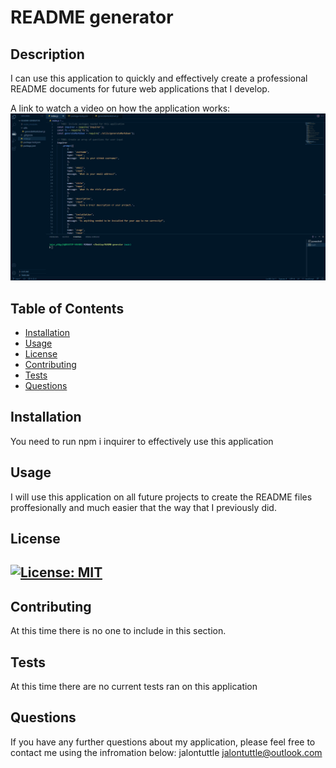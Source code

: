 # README generator
  
  ## Description
 I can use this application to quickly and effectively create a professional README documents for future web applications that I develop.

 A link to watch a video on how the application works: ![GIF](./assets/README-generator.gif)
  
  ## Table of Contents
  - [Installation](#installation)
  - [Usage](#usage)
  - [License](#license)
  - [Contributing](#contributing)
  - [Tests](#tests)
  - [Questions](#questions)
  
  ## Installation
  You need to run npm i inquirer to effectively use this application
 
  ## Usage
  I will use this application on all future projects to create the README files proffesionally and much easier that the way that I previously did.
  
  ## License
  [![License: MIT](https://img.shields.io/badge/License-MIT-yellow.svg)](https://opensource.org/licenses/MIT)
  ---
  ## Contributing 
  At this time there is no one to include in this section.
  
  ## Tests
  At this time there are no current tests ran on this application
 
  ## Questions
  If you have any further questions about my application, please feel free to contact me using the infromation below:
  jalontuttle
  jalontuttle@outlook.com
